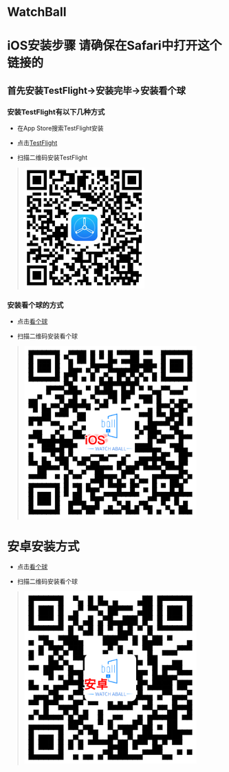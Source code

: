 # WatchBall
 # iOS安装步骤 **请确保在Safari中打开这个链接的**
## 首先安装TestFlight->安装完毕->安装看个球
### 安装TestFlight有以下几种方式
- 在App Store搜索TestFlight安装
>
- 点击[TestFlight](https://apps.apple.com/cn/app/testflight/id899247664)
>
- 扫描二维码安装TestFlight 
> ![扫描安装TestFlight](https://github.com/nicola-gif/WatchBall/blob/master/testflight_down.png)

### 安装看个球的方式
- 点击[看个球](https://testflight.apple.com/join/xs8sFULV)
>
- 扫描二维码安装看个球
> ![扫描安装看个球](https://github.com/nicola-gif/WatchBall/blob/master/iOSwb.png)



# 安卓安装方式
- 点击[看个球](http://kanqiu.me/kanqiu.apk)
>
- 扫描二维码安装看个球 
> ![扫描安装看个球](https://github.com/nicola-gif/WatchBall/blob/master/apk.png)
